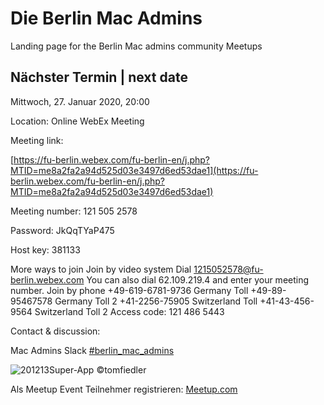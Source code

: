 # Die Berlin Mac Admins

Landing page for the Berlin Mac admins community Meetups

## Nächster Termin | next date

Mittwoch, 27. Januar 2020, 20:00

Location: Online WebEx Meeting

Meeting link:

[https://fu-berlin.webex.com/fu-berlin-en/j.php?MTID=me8a2fa2a94d525d03e3497d6ed53dae1](https://fu-berlin.webex.com/fu-berlin-en/j.php?MTID=me8a2fa2a94d525d03e3497d6ed53dae1)

Meeting number:
121 505 2578

Password:
JkQqTYaP475

Host key:
381133

More ways to join
Join by video system
Dial 1215052578@fu-berlin.webex.com
You can also dial 62.109.219.4 and enter your meeting number.
Join by phone
+49-619-6781-9736 Germany Toll
+49-89-95467578 Germany Toll 2
+41-2256-75905 Switzerland Toll
+41-43-456-9564 Switzerland Toll 2
Access code: 121 486 5443

Contact & discussion:

Mac Admins Slack 
[#berlin_mac_admins](https://macadmins.slack.com/archives/CFEUHA7D0)

![201213Super-App](https://user-images.githubusercontent.com/60174138/72886224-b2ae7880-3d09-11ea-9aee-3075902e3a8b.jpg)
©tomfiedler

Als Meetup Event Teilnehmer registrieren:
[Meetup.com](https://www.meetup.com/de-DE/Berlin-Mac-Admins)
